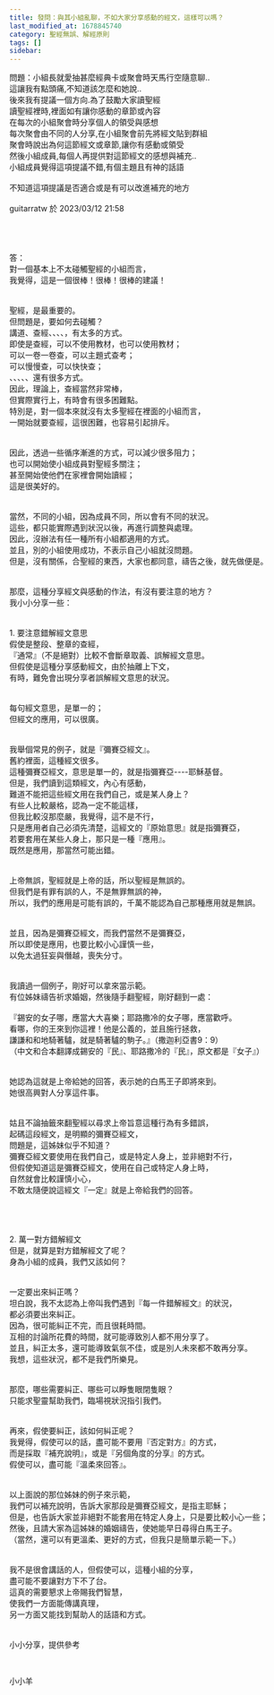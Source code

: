 ```yaml
---
title: 發問：與其小組亂聊，不如大家分享感動的經文，這樣可以嗎？
last_modified_at: 1678845740
category: 聖經無誤、解經原則
tags: []
sidebar: 
---
```


  <div>問題：小組長就愛抽甚麼經典卡或聚會時天馬行空隨意聊..</div>

<div>這讓我有點頭痛,不知道該怎麼和她說..</div>

<div>後來我有提議一個方向.為了鼓勵大家讀聖經</div>

<div>讀聖經裡時,裡面如有讓你感動的章節或內容</div>

<div>在每次的小組聚會時分享個人的領受與感想</div>

<div>每次聚會由不同的人分享,在小組聚會前先將經文貼到群組</div>

<div>聚會時說出為何這節經文或章節,讓你有感動或領受</div>

<div>然後小組成員,每個人再提供對這節經文的感想與補充..</div>

<div>小組成員覺得這項提議不錯,有個主題且有神的話語</div>

<div>&nbsp;</div>

<div>不知道這項提議是否適合或是有可以改進補充的地方</div>

<div>&nbsp;</div>

<div>guitarratw 於 2023/03/12 21:58</div>

<div>&nbsp;</div>

<div>&nbsp;</div>

<div>&nbsp;</div>

<div>&nbsp;</div>

<div>答：</div>

<div>對一個基本上不太碰觸聖經的小組而言，</div>

<div>我覺得，這是一個很棒！很棒！很棒的建議！</div>

<div>&nbsp;</div>

<div>&nbsp;</div>

<div>聖經，是最重要的。</div>

<div>但問題是，要如何去碰觸？</div>

<div>講道、查經、、、、，有太多的方式。</div>

<div>即使是查經，可以不使用教材，也可以使用教材；</div>

<div>可以一卷一卷查，可以主題式查考；</div>

<div>可以慢慢查，可以快快查；</div>

<div>、、、、、還有很多方式。</div>

<div>因此，理論上，查經當然非常棒，</div>

<div>但實際實行上，有時會有很多困難點。</div>

<div>特別是，對一個本來就沒有太多聖經在裡面的小組而言，</div>

<div>一開始就要查經，這很困難，也容易引起排斥。</div>

<div>&nbsp;</div>

<div>&nbsp;</div>

<div>因此，透過一些循序漸進的方式，可以減少很多阻力；</div>

<div>也可以開始使小組成員對聖經多關注；</div>

<div>甚至開始使他們在家裡會開始讀經；</div>

<div>這是很美好的。</div>

<div>&nbsp;</div>

<div>&nbsp;</div>

<div>當然，不同的小組，因為成員不同，所以會有不同的狀況。</div>

<div>這些，都只能實際遇到狀況以後，再進行調整與處理。</div>

<div>因此，沒辦法有任一種所有小組都適用的方式。</div>

<div>並且，別的小組使用成功，不表示自己小組就沒問題。</div>

<div>但是，沒有關係，合聖經的東西，大家也都同意，禱告之後，就先做便是。</div>

<div>&nbsp;</div>

<div>&nbsp;</div>

<div>那麼，這種分享經文與感動的作法，有沒有要注意的地方？</div>

<div>我小小分享一些：</div>

<div>&nbsp;</div>

<div>&nbsp;</div>

<div>1.<span style="white-space:pre"> </span>要注意錯解經文意思</div>

<div>假使是整段、整章的查經，</div>

<div>『通常』（不是絕對）比較不會斷章取義、誤解經文意思。</div>

<div>但假使是這種分享感動經文，由於抽離上下文，</div>

<div>有時，難免會出現分享者誤解經文意思的狀況。</div>

<div>&nbsp;</div>

<div>&nbsp;</div>

<div>每句經文意思，是單一的；</div>

<div>但經文的應用，可以很廣。</div>

<div>&nbsp;</div>

<div>&nbsp;</div>

<div>我舉個常見的例子，就是『彌賽亞經文』。</div>

<div>舊約裡面，這種經文很多。</div>

<div>這種彌賽亞經文，意思是單一的，就是指彌賽亞----耶穌基督。</div>

<div>但是，我們讀到這類經文，內心有感動，</div>

<div>難道不能把這些經文用在我們自己，或是某人身上？</div>

<div>有些人比較嚴格，認為一定不能這樣，</div>

<div>但我比較沒那麼嚴，我覺得，這不是不行，</div>

<div>只是應用者自己必須先清楚，這經文的『原始意思』就是指彌賽亞，</div>

<div>若要套用在某些人身上，那只是一種『應用』。</div>

<div>既然是應用，那當然可能出錯。</div>

<div>&nbsp;</div>

<div>&nbsp;</div>

<div>上帝無誤，聖經就是上帝的話，所以聖經是無誤的。</div>

<div>但我們是有罪有誤的人，不是無罪無誤的神，</div>

<div>所以，我們的應用是可能有誤的，千萬不能認為自己那種應用就是無誤。</div>

<div>&nbsp;</div>

<div>&nbsp;</div>

<div>並且，因為是彌賽亞經文，而我們當然不是彌賽亞，</div>

<div>所以即使是應用，也要比較小心謹慎一些，</div>

<div>以免太過狂妄與僭越，喪失分寸。</div>

<div>&nbsp;</div>

<div>&nbsp;</div>

<div>我讀過一個例子，剛好可以拿來當示範。</div>

<div>有位姊妹禱告祈求婚姻，然後隨手翻聖經，剛好翻到一處：</div>

<div>&nbsp;</div>

<div>『錫安的女子哪，應當大大喜樂；耶路撒冷的女子哪，應當歡呼。</div>

<div>看哪，你的王來到你這裡！他是公義的，並且施行拯救，</div>

<div>謙謙和和地騎著驢，就是騎著驢的駒子。』（撒迦利亞書9：9）</div>

<div>（中文和合本翻譯成錫安的『民』、耶路撒冷的『民』，原文都是『女子』）</div>

<div>&nbsp;</div>

<div>&nbsp;</div>

<div>她認為這就是上帝給她的回答，表示她的白馬王子即將來到。</div>

<div>她很高興對人分享這件事。</div>

<div>&nbsp;</div>

<div>&nbsp;</div>

<div>姑且不論抽籤來翻聖經以尋求上帝旨意這種行為有多錯誤，</div>

<div>起碼這段經文，是明顯的彌賽亞經文，</div>

<div>問題是，這姊妹似乎不知道？</div>

<div>彌賽亞經文要使用在我們自己，或是特定人身上，並非絕對不行，</div>

<div>但假使知道這是彌賽亞經文，使用在自己或特定人身上時，</div>

<div>自然就會比較謹慎小心，</div>

<div>不敢太隨便說這經文『一定』就是上帝給我們的回答。</div>

<div>&nbsp;</div>

<div>&nbsp;</div>

<div>&nbsp;</div>

<div>&nbsp;</div>

<div>2.<span style="white-space:pre"> </span>萬一對方錯解經文</div>

<div>但是，就算是對方錯解經文了呢？</div>

<div>身為小組的成員，我們又該如何？</div>

<div>&nbsp;</div>

<div>&nbsp;</div>

<div>一定要出來糾正嗎？</div>

<div>坦白說，我不太認為上帝叫我們遇到『每一件錯解經文』的狀況，</div>

<div>都必須要出來糾正。</div>

<div>因為，很可能糾正不完，而且很耗時間。</div>

<div>互相的討論所花費的時間，就可能導致別人都不用分享了。</div>

<div>並且，糾正太多，還可能導致氣氛不佳，或是別人未來都不敢再分享。</div>

<div>我想，這些狀況，都不是我們所樂見。</div>

<div>&nbsp;</div>

<div>&nbsp;</div>

<div>那麼，哪些需要糾正、哪些可以睜隻眼閉隻眼？</div>

<div>只能求聖靈幫助我們，臨場視狀況指引我們。</div>

<div>&nbsp;</div>

<div>&nbsp;</div>

<div>再來，假使要糾正，該如何糾正呢？</div>

<div>我覺得，假使可以的話，盡可能不要用『否定對方』的方式，</div>

<div>而是採取『補充說明』，或是『另個角度的分享』的方式。</div>

<div>假使可以，盡可能『溫柔來回答』。</div>

<div>&nbsp;</div>

<div>&nbsp;</div>

<div>以上面說的那位姊妹的例子來示範，</div>

<div>我們可以補充說明，告訴大家那段是彌賽亞經文，是指主耶穌；</div>

<div>但是，也告訴大家並非絕對不能套用在特定人身上，只是要比較小心一些；</div>

<div>然後，且請大家為這姊妹的婚姻禱告，使她能早日尋得白馬王子。</div>

<div>（當然，還可以有更溫柔、更好的方式，但我只是簡單示範一下。）</div>

<div>&nbsp;</div>

<div>&nbsp;</div>

<div>我不是很會講話的人，但假使可以，這種小組的分享，</div>

<div>盡可能不要讓對方下不了台。</div>

<div>這真的需要懇求上帝賜我們智慧，</div>

<div>使我們一方面能傳講真理，</div>

<div>另一方面又能找到幫助人的話語和方式。</div>

<div>&nbsp;</div>

<div>&nbsp;</div>

<div>小小分享，提供參考</div>

<p>&nbsp;</p>

<p>小小羊</p>

<p>&nbsp;</p>
